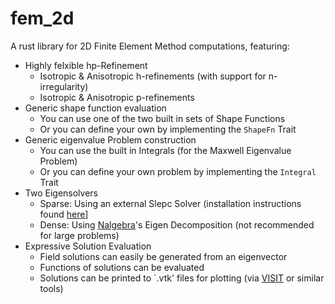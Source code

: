 # fem_2d

A rust library for 2D Finite Element Method computations, featuring:

- Highly felxible hp-Refinement
  - Isotropic & Anisotropic h-refinements (with support for n-irregularity)
  - Isotropic & Anisotropic p-refinements 
- Generic shape function evaluation
  - You can use one of the two built in sets of Shape Functions
  - Or you can define your own by implementing the `ShapeFn` Trait
- Generic eigenvalue Problem construction
  - You can use the built in Integrals (for the Maxwell Eigenvalue Problem)
  - Or you can define your own problem by implementing the `Integral` Trait
- Two Eigensolvers
  - Sparse: Using an external Slepc Solver (installation instructions found [here](https://github.com/jeremiah-corrado/slepc_gep_solver)]
  - Dense: Using [Nalgebra](https://nalgebra.org/)'s Eigen Decomposition (not recommended for large problems)
- Expressive Solution Evaluation
  - Field solutions can easily be generated from an eigenvector
  - Functions of solutions can be evaluated
  - Solutions can be printed to `.vtk' files for plotting (via [VISIT](https://visit-dav.github.io/visit-website/index.html) or similar tools)

